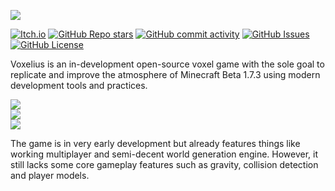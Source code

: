 ![](https://github.com/user-attachments/assets/e9db6d1e-411a-457d-b069-be41099d696c)  

[![Itch.io](https://img.shields.io/badge/itch.io-%23FF0B34.svg?style=for-the-badge&logo=Itch.io&logoColor=white)](https://untodesu.itch.io/voxelius)
[![GitHub Repo stars](https://img.shields.io/github/stars/untolabs/voxelius?style=for-the-badge)](https://github.com/untolabs/voxelius/stargazers)
[![GitHub commit activity](https://img.shields.io/github/commit-activity/w/untolabs/voxelius?style=for-the-badge)](https://github.com/untolabs/voxelius/commits)
[![GitHub Issues](https://img.shields.io/github/issues/untolabs/voxelius?style=for-the-badge)](https://github.com/untolabs/voxelius/issues)
[![GitHub License](https://img.shields.io/github/license/untolabs/voxelius?style=for-the-badge)](https://github.com/untolabs/voxelius/blob/master/LICENSE)

Voxelius is an in-development open-source voxel game with the sole goal to replicate and improve the atmosphere of Minecraft Beta 1.7.3 using modern development tools and practices.  

![](https://github.com/user-attachments/assets/48e435ab-58ee-4736-8948-9d56899fb687)  
![](https://github.com/user-attachments/assets/6c76c4ad-2c37-439a-a5b3-1052f99ce949)  
![](https://github.com/user-attachments/assets/877427a7-8af3-4573-9881-de4e0b33de6d)

The game is in very early development but already features things like working multiplayer and semi-decent world generation engine. However, it still lacks some core gameplay features such as gravity, collision detection and player models.  
